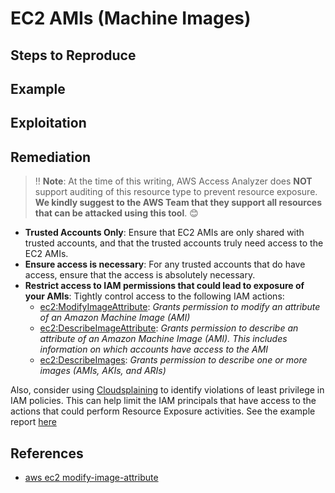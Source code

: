 # EC2 AMIs (Machine Images)

## Steps to Reproduce

## Example

## Exploitation

## Remediation

> ‼️ **Note**: At the time of this writing, AWS Access Analyzer does **NOT** support auditing of this resource type to prevent resource exposure. **We kindly suggest to the AWS Team that they support all resources that can be attacked using this tool**. 😊

* **Trusted Accounts Only**: Ensure that EC2 AMIs are only shared with trusted accounts, and that the trusted accounts truly need access to the EC2 AMIs.
* **Ensure access is necessary**: For any trusted accounts that do have access, ensure that the access is absolutely necessary.
* **Restrict access to IAM permissions that could lead to exposure of your AMIs**: Tightly control access to the following IAM actions:
  - [ec2:ModifyImageAttribute](https://docs.aws.amazon.com/AWSEC2/latest/APIReference/API_ModifyImageAttribute.html): _Grants permission to modify an attribute of an Amazon Machine Image (AMI)_
  - [ec2:DescribeImageAttribute](https://docs.aws.amazon.com/AWSEC2/latest/APIReference/API_DescribeImageAttribute.html): _Grants permission to describe an attribute of an Amazon Machine Image (AMI). This includes information on which accounts have access to the AMI_
  - [ec2:DescribeImages](https://docs.aws.amazon.com/AWSEC2/latest/APIReference/API_DescribeImages.html): _Grants permission to describe one or more images (AMIs, AKIs, and ARIs)_

Also, consider using [Cloudsplaining](https://github.com/salesforce/cloudsplaining/#cloudsplaining) to identify violations of least privilege in IAM policies. This can help limit the IAM principals that have access to the actions that could perform Resource Exposure activities. See the example report [here](https://opensource.salesforce.com/cloudsplaining/)

## References

- [aws ec2 modify-image-attribute](https://docs.aws.amazon.com/cli/latest/reference/ec2/modify-image-attribute.html)